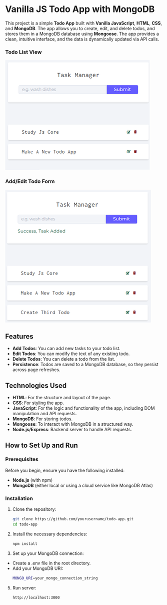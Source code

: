 # Vanilla JS Todo App with MongoDB

This project is a simple **Todo App** built with **Vanilla JavaScript**, **HTML**, **CSS**, and **MongoDB**. The app allows you to create, edit, and delete todos, and stores them in a MongoDB database using **Mongoose**. The app provides a clean, intuitive interface, and the data is dynamically updated via API calls.

### Todo List View

![Todo List View](./todo1.png)

### Add/Edit Todo Form

![Add/Edit Todo Form](./todo2.png)

## Features

- **Add Todos**: You can add new tasks to your todo list.
- **Edit Todos**: You can modify the text of any existing todo.
- **Delete Todos**: You can delete a todo from the list.
- **Persistence**: Todos are saved to a MongoDB database, so they persist across page refreshes.

## Technologies Used

- **HTML**: For the structure and layout of the page.
- **CSS**: For styling the app.
- **JavaScript**: For the logic and functionality of the app, including DOM manipulation and API requests.
- **MongoDB**: For storing todos.
- **Mongoose**: To interact with MongoDB in a structured way.
- **Node.js/Express**: Backend server to handle API requests.

## How to Set Up and Run

### Prerequisites

Before you begin, ensure you have the following installed:

- **Node.js** (with npm)
- **MongoDB** (either local or using a cloud service like MongoDB Atlas)

### Installation

1. Clone the repository:
   ```bash
   git clone https://github.com/yourusername/todo-app.git
   cd todo-app

2. Install the necessary dependencies:
   ```bash
   npm install
   
3. Set up your MongoDB connection:

- Create a .env file in the root directory.
- Add your MongoDB URI:
   ```bash
   MONGO_URI=your_mongo_connection_string

5. Run server:

   ```bash
   http://localhost:3000

